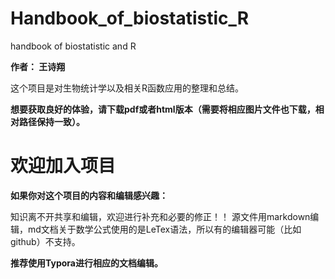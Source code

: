 # Handbook_of_biostatistic_R
handbook of biostatistic and R

**作者： 王诗翔**

这个项目是对生物统计学以及相关R函数应用的整理和总结。

**想要获取良好的体验，请下载pdf或者html版本（需要将相应图片文件也下载，相对路径保持一致）。**








欢迎加入项目
===

**如果你对这个项目的内容和编辑感兴趣：**

知识离不开共享和编辑，欢迎进行补充和必要的修正！！
源文件用markdown编辑，md文档关于数学公式使用的是LeTex语法，所以有的编辑器可能（比如github）不支持。

**推荐使用Typora进行相应的文档编辑。**

